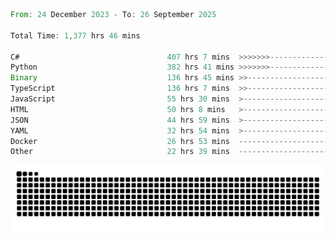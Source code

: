 <!--START_SECTION:waka-->

```rust
From: 24 December 2023 - To: 26 September 2025

Total Time: 1,377 hrs 46 mins

C#                                 407 hrs 7 mins  >>>>>>>------------------   29.07 %
Python                             382 hrs 41 mins >>>>>>>------------------   27.33 %
Binary                             136 hrs 45 mins >>-----------------------   09.77 %
TypeScript                         136 hrs 7 mins  >>-----------------------   09.72 %
JavaScript                         55 hrs 30 mins  >------------------------   03.96 %
HTML                               50 hrs 8 mins   >------------------------   03.58 %
JSON                               44 hrs 59 mins  >------------------------   03.21 %
YAML                               32 hrs 54 mins  >------------------------   02.35 %
Docker                             26 hrs 53 mins  -------------------------   01.92 %
Other                              22 hrs 39 mins  -------------------------   01.62 %
```

<!--END_SECTION:waka-->


<picture>
  <source media="(prefers-color-scheme: dark)" srcset="https://raw.githubusercontent.com/jeerawut97/jeerawut97/output/github-contribution-grid-snake.svg">
  <img alt="github contribution grid snake animation" src="https://raw.githubusercontent.com/jeerawut97/jeerawut97/output/github-contribution-grid-snake.svg">
</picture>
